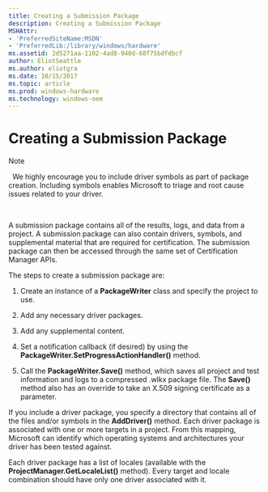 ```yaml
---
title: Creating a Submission Package
description: Creating a Submission Package
MSHAttr:
- 'PreferredSiteName:MSDN'
- 'PreferredLib:/library/windows/hardware'
ms.assetid: 2d5271aa-1102-4ad8-940d-68f75bdfdbcf
author: EliotSeattle
ms.author: eliotgra
ms.date: 10/15/2017
ms.topic: article
ms.prod: windows-hardware
ms.technology: windows-oem
---
```


# Creating a Submission Package

>[!NOTE]
>  We highly encourage you to include driver symbols as part of package creation. Including symbols enables Microsoft to triage and root cause issues related to your driver.

 

A submission package contains all of the results, logs, and data from a project. A submission package can also contain drivers, symbols, and supplemental material that are required for certification. The submission package can then be accessed through the same set of Certification Manager APIs.

The steps to create a submission package are:

1.  Create an instance of a **PackageWriter** class and specify the project to use.

2.  Add any necessary driver packages.

3.  Add any supplemental content.

4.  Set a notification callback (if desired) by using the **PackageWriter.SetProgressActionHandler()** method.

5.  Call the **PackageWriter.Save()** method, which saves all project and test information and logs to a compressed .wlkx package file. The **Save()** method also has an override to take an X.509 signing certificate as a parameter.

If you include a driver package, you specify a directory that contains all of the files and/or symbols in the **AddDriver()** method. Each driver package is associated with one or more targets in a project. From this mapping, Microsoft can identify which operating systems and architectures your driver has been tested against.

Each driver package has a list of locales (available with the **ProjectManager.GetLocaleList()** method). Every target and locale combination should have only one driver associated with it.

 

 






